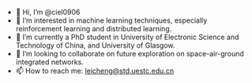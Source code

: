 - 👋 Hi, I’m @ciel0906
- 👀 I’m interested in machine learning techniques, especially reinforcement learning and distributed learning.
- 🌱 I’m currently a PhD student in University of Electronic Science and Technology of China, and University of Glasgow.
- 💞️ I’m looking to collaborate on future exploration on space-air-ground integrated networks.
- 📫 How to reach me: leicheng@std.uestc.edu.cn

<!---
ciel0906/ciel0906 is a ✨ special ✨ repository because its `README.md` (this file) appears on your GitHub profile.
You can click the Preview link to take a look at your changes.
--->
